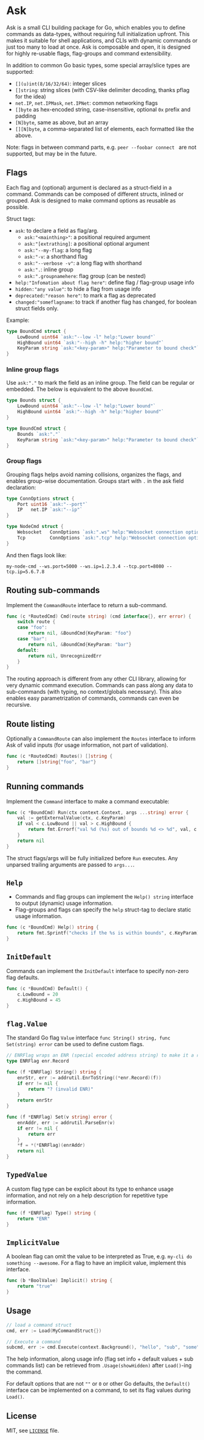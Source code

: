 # Ask

Ask is a small CLI building package for Go, which enables you to define commands as data-types, without requiring full initialization upfront.
This makes it suitable for shell applications, and CLIs with dynamic commands or just too many to load at once. 
Ask is composable and open, it is designed for highly re-usable flags, flag-groups and command extensibility.

In addition to common Go basic types, some special array/slice types are supported:
- `[](u)int(8/16/32/64)`: integer slices
- `[]string`: string slices (with CSV-like delimiter decoding, thanks pflag for the idea)
- `net.IP`, `net.IPMask`, `net.IPNet`: common networking flags
- `[]byte` as hex-encoded string, case-insensitive, optional `0x` prefix and padding
- `[N]byte`, same as above, but an array
- `[][N]byte`, a comma-separated list of elements, each formatted like the above.

Note: flags in between command parts, e.g. `peer --foobar connect ` are not supported, but may be in the future.

## Flags

Each flag and (optional) argument is declared as a struct-field in a command.
Commands can be composed of different structs, inlined or grouped.
Ask is designed to make command options as reusable as possible.

Struct tags:
- `ask`: to declare a field as flag/arg.
  - `ask:"<mainthing>"`: a positional required argument
  - `ask:"[extrathing]`: a positional optional argument
  - `ask:"--my-flag`: a long flag
  - `ask:"-v`: a shorthand flag
  - `ask:"--verbose -v"`: a long flag with shorthand
  - `ask:".`: inline group
  - `ask:".groupnamehere`: flag group (can be nested)
- `help:"Infomation about flag here"`: define flag / flag-group usage info
- `hidden:"any value"`: to hide a flag from usage info
- `deprecated:"reason here"`: to mark a flag as deprecated
- `changed:"someflagname`: to track if another flag has changed, for boolean struct fields only. 

Example:
```go
type BoundCmd struct {
    LowBound uint64 `ask:"--low -l" help:"Lower bound"`
    HighBound uint64 `ask:"--high -h" help:"higher bound"`
    KeyParam string `ask:"<key-param>" help:"Parameter to bound check"`
}
```

### Inline group flags

Use `ask:"."` to mark the field as an inline group. The field can be regular or embedded.
The below is equivalent to the above `BoundCmd`.

```go
type Bounds struct {
    LowBound uint64 `ask:"--low -l" help:"Lower bound"`
    HighBound uint64 `ask:"--high -h" help:"higher bound"`
}

type BoundCmd struct {
	Bounds `ask:"."`
    KeyParam string `ask:"<key-param>" help:"Parameter to bound check"`
}
```

### Group flags

Grouping flags helps avoid naming collisions, organizes the flags, and enables group-wise documentation.
Groups start with `.` in the ask field declaration:

```go
type ConnOptions struct {
	Port uint16 `ask:"--port"`
	IP   net.IP `ask:"--ip"`
}

type NodeCmd struct {
	Websocket   ConnOptions `ask:".ws" help:"Websocket connection options"`
    Tcp         ConnOptions `ask:".tcp" help:"Websocket connection options"`
}
```

And then flags look like:
```
my-node-cmd --ws.port=5000 --ws.ip=1.2.3.4 --tcp.port=8080 --tcp.ip=5.6.7.8
```

## Routing sub-commands

Implement the `CommandRoute` interface to return a sub-command.
```go
func (c *RoutedCmd) Cmd(route string) (cmd interface{}, err error) {
	switch route {
    case "foo":
    	return nil, &BoundCmd{KeyParam: "foo"}
    case "bar":
        return nil, &BoundCmd{KeyParam: "bar"}
    default:
        return nil, UnrecognizedErr
    }
}
```

The routing approach is different from any other CLI library, allowing for very dynamic command execution.
Commands can pass along any data to sub-commands (with typing, no context/globals necessary).
This also enables easy parametrization of commands, commands can even be recursive.

## Route listing

Optionally a `CommandRoute` can also implement the `Routes` interface to inform Ask of valid inputs
(for usage information, not part of validation).
```go
func (c *RoutedCmd) Routes() []string {
	return []string{"foo", "bar"}
}
```

## Running commands

Implement the `Command` interface to make a command executable:
```go
func (c *BoundCmd) Run(ctx context.Context, args ...string) error {
	val := getExternalValue(ctx, c.KeyParam)
	if val < c.LowBound || val > c.HighBound {
		return fmt.Errorf("val %d (%s) out of bounds %d <> %d", val, c.KeyParam, c.LowBound, c.HighBound)
    }
    return nil
}
```

The struct flags/args will be fully initialized before `Run` executes.
Any unparsed trailing arguments are passed to `args...`.

## `Help`

- Commands and flag groups can implement the `Help() string` interface to output (dynamic) usage information.
- Flag-groups and flags can specify the `help` struct-tag to declare static usage information.

```go
func (c *BoundCmd) Help() string {
	return fmt.Sprintf("checks if the %s is within bounds", c.KeyParam)
}
```

## `InitDefault`

Commands can implement the `InitDefault` interface to specify non-zero flag defaults.

```go
func (c *BoundCmd) Default() {
	c.LowBound = 20
	c.HighBound = 45
}
```

## `flag.Value`

The standard Go flag `Value` interface `func String() string, func Set(string) error` can be used to define custom flags.

```go
// ENRFlag wraps an ENR (special encoded address string) to make it a reusable flag type
type ENRFlag enr.Record

func (f *ENRFlag) String() string {
	enrStr, err := addrutil.EnrToString((*enr.Record)(f))
	if err != nil {
		return "? (invalid ENR)"
	}
	return enrStr
}

func (f *ENRFlag) Set(v string) error {
	enrAddr, err := addrutil.ParseEnr(v)
	if err != nil {
		return err
	}
	*f = *(*ENRFlag)(enrAddr)
	return nil
}
```

## `TypedValue`

A custom flag type can be explicit about its type to enhance usage information, and not rely on a help description for repetitive type information.

```go
func (f *ENRFlag) Type() string {
    return "ENR"
}
```

## `ImplicitValue`

A boolean flag can omit the value to be interpreted as True, e.g. `my-cli do something --awesome`.
For a flag to have an implicit value, implement this interface.

```go
func (b *BoolValue) Implicit() string {
	return "true"
}
```

## Usage

```go
// load a command struct
cmd, err := Load(MyCommandStruct{})

// Execute a command
subcmd, err := cmd.Execute(context.Background(), "hello", "sub", "some", "args", "--here")
```

The help information, along usage info (flag set info + default values + sub commands list) can 
be retrieved from `.Usage(showHidden)` after `Load()`-ing the command.

For default options that are not `""` or `0` or other Go defaults, the `Default()` interface can be implemented on a command, 
to set its flag values during `Load()`. 


## License

MIT, see [`LICENSE`](./LICENSE) file.
